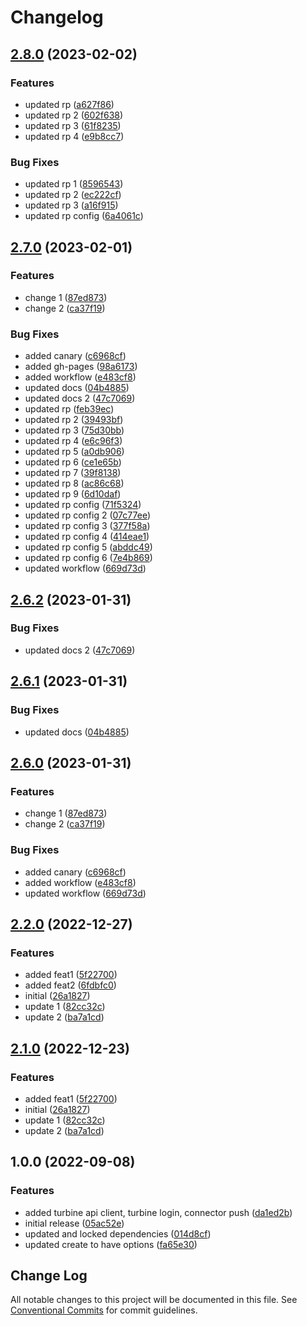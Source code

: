 # Changelog

## [2.8.0](https://github.com/youngcm2/u4ic-test/compare/oclif-test-2.7.0...oclif-test-2.8.0) (2023-02-02)


### Features

* updated rp ([a627f86](https://github.com/youngcm2/u4ic-test/commit/a627f86a197b4cdd97cc07815275180d625bbdda))
* updated rp 2 ([602f638](https://github.com/youngcm2/u4ic-test/commit/602f638ac96b2734d1f58a6261a5fa5f6c256104))
* updated rp 3 ([61f8235](https://github.com/youngcm2/u4ic-test/commit/61f82355a8b7a9afa091d9d0621dcdb2d5d4c05f))
* updated rp 4 ([e9b8cc7](https://github.com/youngcm2/u4ic-test/commit/e9b8cc7a90be3fcdfd3e8f30ec712f2bf7cee92b))


### Bug Fixes

* updated rp 1 ([8596543](https://github.com/youngcm2/u4ic-test/commit/859654308257747ab410d61b3d4ddc3176c2d899))
* updated rp 2 ([ec222cf](https://github.com/youngcm2/u4ic-test/commit/ec222cf030abcd29909468399d220022d79b5690))
* updated rp 3 ([a16f915](https://github.com/youngcm2/u4ic-test/commit/a16f915851c97e4dc245e8b00f0382fc81f2a8ba))
* updated rp config ([6a4061c](https://github.com/youngcm2/u4ic-test/commit/6a4061ce190d9c3e45e8870a92498858b230f0d9))

## [2.7.0](https://github.com/youngcm2/u4ic-test/compare/@u4ic-test/oclif-test-v2.6.2...@u4ic-test/oclif-test-2.7.0) (2023-02-01)


### Features

* change 1 ([87ed873](https://github.com/youngcm2/u4ic-test/commit/87ed873cf7ced1c703301d21516732257f85e001))
* change 2 ([ca37f19](https://github.com/youngcm2/u4ic-test/commit/ca37f19ed0de61a749b7c6a438dd195d10146e61))


### Bug Fixes

* added canary ([c6968cf](https://github.com/youngcm2/u4ic-test/commit/c6968cf727c5b9473e665b34f4020894e27d4e8d))
* added gh-pages ([98a6173](https://github.com/youngcm2/u4ic-test/commit/98a6173dc92780d8a29f59b1734732ceb65ab0c1))
* added workflow ([e483cf8](https://github.com/youngcm2/u4ic-test/commit/e483cf8dd730ed662de937b4f8c34c679a93d8a9))
* updated docs ([04b4885](https://github.com/youngcm2/u4ic-test/commit/04b488522ea9def9b8d1c1687e9f4fb76eb006ed))
* updated docs 2 ([47c7069](https://github.com/youngcm2/u4ic-test/commit/47c7069086b9c29e817bcf81546c1c546474c2f4))
* updated rp ([feb39ec](https://github.com/youngcm2/u4ic-test/commit/feb39ecfda62a22384563083dd41305235692043))
* updated rp 2 ([39493bf](https://github.com/youngcm2/u4ic-test/commit/39493bf63dd87464fbb7ce2e76b612ecabaedcea))
* updated rp 3 ([75d30bb](https://github.com/youngcm2/u4ic-test/commit/75d30bb357117439fbca19dca383d99cb27c5373))
* updated rp 4 ([e6c96f3](https://github.com/youngcm2/u4ic-test/commit/e6c96f37a84e54eda38a4aade2f43db723cc9c65))
* updated rp 5 ([a0db906](https://github.com/youngcm2/u4ic-test/commit/a0db906555456800b4f8b0e6413081ff6f35b7f1))
* updated rp 6 ([ce1e65b](https://github.com/youngcm2/u4ic-test/commit/ce1e65b6267ba61d7e2a1157a75c316c4f5ddec7))
* updated rp 7 ([39f8138](https://github.com/youngcm2/u4ic-test/commit/39f81381a1b7e4402d8ac53cf43c9d0b6c388dfe))
* updated rp 8 ([ac86c68](https://github.com/youngcm2/u4ic-test/commit/ac86c68e3c8e6776ab93dbb4e709d2e0e8ffdfe4))
* updated rp 9 ([6d10daf](https://github.com/youngcm2/u4ic-test/commit/6d10daf82c3f1d26c5a8227664a334980ddc63fe))
* updated rp config ([71f5324](https://github.com/youngcm2/u4ic-test/commit/71f532418017a4ef887c7e2ce4b8351ef27a770d))
* updated rp config 2 ([07c77ee](https://github.com/youngcm2/u4ic-test/commit/07c77ee9794b41a3162ea16f81888a17143f9866))
* updated rp config 3 ([377f58a](https://github.com/youngcm2/u4ic-test/commit/377f58a766de2e5fb0cd42d25ad357f5fc7e3569))
* updated rp config 4 ([414eae1](https://github.com/youngcm2/u4ic-test/commit/414eae124c695c51b3ee59ab6f48b45ca4fe073e))
* updated rp config 5 ([abddc49](https://github.com/youngcm2/u4ic-test/commit/abddc49ba8161f1bed30204383e887f1a39e392e))
* updated rp config 6 ([7e4b869](https://github.com/youngcm2/u4ic-test/commit/7e4b869bbbafc5d0ecb521e9884f6ed7b8b6ed46))
* updated workflow ([669d73d](https://github.com/youngcm2/u4ic-test/commit/669d73d79285fa812b0d7d5984eba191ad2b393b))

## [2.6.2](https://github.com/youngcm2/u4ic-test/compare/oclif-test-2.6.1...oclif-test-2.6.2) (2023-01-31)


### Bug Fixes

* updated docs 2 ([47c7069](https://github.com/youngcm2/u4ic-test/commit/47c7069086b9c29e817bcf81546c1c546474c2f4))

## [2.6.1](https://github.com/youngcm2/u4ic-test/compare/oclif-test-2.6.0...oclif-test-2.6.1) (2023-01-31)


### Bug Fixes

* updated docs ([04b4885](https://github.com/youngcm2/u4ic-test/commit/04b488522ea9def9b8d1c1687e9f4fb76eb006ed))

## [2.6.0](https://github.com/youngcm2/u4ic-test/compare/oclif-test-v2.5.1...oclif-test-2.6.0) (2023-01-31)


### Features

* change 1 ([87ed873](https://github.com/youngcm2/u4ic-test/commit/87ed873cf7ced1c703301d21516732257f85e001))
* change 2 ([ca37f19](https://github.com/youngcm2/u4ic-test/commit/ca37f19ed0de61a749b7c6a438dd195d10146e61))


### Bug Fixes

* added canary ([c6968cf](https://github.com/youngcm2/u4ic-test/commit/c6968cf727c5b9473e665b34f4020894e27d4e8d))
* added workflow ([e483cf8](https://github.com/youngcm2/u4ic-test/commit/e483cf8dd730ed662de937b4f8c34c679a93d8a9))
* updated workflow ([669d73d](https://github.com/youngcm2/u4ic-test/commit/669d73d79285fa812b0d7d5984eba191ad2b393b))

## [2.2.0](https://github.com/youngcm2/release-please-testing/compare/v2.1.0...2.2.0) (2022-12-27)

### Features

-   added feat1 ([5f22700](https://github.com/youngcm2/release-please-testing/commit/5f22700daca1585bffa347990bd553a779424dd7))
-   added feat2 ([6fdbfc0](https://github.com/youngcm2/release-please-testing/commit/6fdbfc0ec165c88d7483ed8f7393a6c2e309199d))
-   initial ([26a1827](https://github.com/youngcm2/release-please-testing/commit/26a18274201aa71abeca1492b6781e490b629757))
-   update 1 ([82cc32c](https://github.com/youngcm2/release-please-testing/commit/82cc32ce9b80725c793f74f00ef23d9037f5a723))
-   update 2 ([ba7a1cd](https://github.com/youngcm2/release-please-testing/commit/ba7a1cd653c10d3f3566c4617389010e2911c6d3))

## [2.1.0](https://github.com/youngcm2/release-please-testing/compare/Turbine-SDK-v2.0.0...Turbine-SDK-2.1.0) (2022-12-23)

### Features

-   added feat1 ([5f22700](https://github.com/youngcm2/release-please-testing/commit/5f22700daca1585bffa347990bd553a779424dd7))
-   initial ([26a1827](https://github.com/youngcm2/release-please-testing/commit/26a18274201aa71abeca1492b6781e490b629757))
-   update 1 ([82cc32c](https://github.com/youngcm2/release-please-testing/commit/82cc32ce9b80725c793f74f00ef23d9037f5a723))
-   update 2 ([ba7a1cd](https://github.com/youngcm2/release-please-testing/commit/ba7a1cd653c10d3f3566c4617389010e2911c6d3))

## 1.0.0 (2022-09-08)

### Features

-   added turbine api client, turbine login, connector push ([da1ed2b](https://github.com/youngcm2/oclif-test/commit/da1ed2b07bb9770d36b9021f313717d82e802b5e))
-   initial release ([05ac52e](https://github.com/youngcm2/oclif-test/commit/05ac52e06f9d1664484035e27f09b131d4db9624))
-   updated and locked dependencies ([014d8cf](https://github.com/youngcm2/oclif-test/commit/014d8cfb71d0fc901581dece2ef46d40fc32b948))
-   updated create to have options ([fa65e30](https://github.com/youngcm2/oclif-test/commit/fa65e305fbcd23c6a2bfc83de6d70980987aa497))

## Change Log

All notable changes to this project will be documented in this file.
See [Conventional Commits](https://conventionalcommits.org) for commit guidelines.
